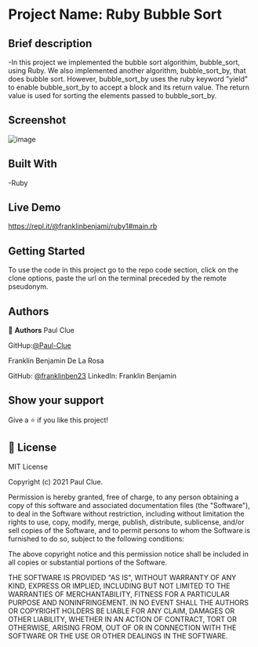 # Project Name: Ruby Bubble Sort

## Brief description

-In this project we implemented the bubble sort algorithim, bubble_sort, using Ruby. We also implemented another algorithm, bubble_sort_by, that does bubble sort. However, bubble_sort_by uses the ruby keyword "yield" to enable bubble_sort_by to accept a block and its return value. The return value is used for sorting the elements passed to bubble_sort_by.

## Screenshot

![image](https://user-images.githubusercontent.com/68623189/103910036-beda4400-50da-11eb-9017-ea5fa080df5f.png)

## Built With

-Ruby

## Live Demo

https://repl.it/@franklinbenjami/ruby1#main.rb

## Getting Started

To use the code in this project go to the repo code section, click on the clone options, paste the url on the terminal preceded by the remote pseudonym.

## Authors

👤 **Authors**
Paul Clue

GitHup:[@Paul-Clue](https://github.com/Paul-Clue)

Franklin Benjamin De La Rosa

GitHub: [@franklinben23](https://github.com/franklinben23)
LinkedIn: Franklin Benjamin

## Show your support

Give a ⭐️ if you like this project!

## 📝 License

MIT License

Copyright (c) 2021 Paul Clue.

Permission is hereby granted, free of charge, to any person obtaining a copy
of this software and associated documentation files (the "Software"), to deal
in the Software without restriction, including without limitation the rights
to use, copy, modify, merge, publish, distribute, sublicense, and/or sell
copies of the Software, and to permit persons to whom the Software is
furnished to do so, subject to the following conditions:

The above copyright notice and this permission notice shall be included in all
copies or substantial portions of the Software.

THE SOFTWARE IS PROVIDED "AS IS", WITHOUT WARRANTY OF ANY KIND, EXPRESS OR
IMPLIED, INCLUDING BUT NOT LIMITED TO THE WARRANTIES OF MERCHANTABILITY,
FITNESS FOR A PARTICULAR PURPOSE AND NONINFRINGEMENT. IN NO EVENT SHALL THE
AUTHORS OR COPYRIGHT HOLDERS BE LIABLE FOR ANY CLAIM, DAMAGES OR OTHER
LIABILITY, WHETHER IN AN ACTION OF CONTRACT, TORT OR OTHERWISE, ARISING FROM,
OUT OF OR IN CONNECTION WITH THE SOFTWARE OR THE USE OR OTHER DEALINGS IN THE
SOFTWARE.
